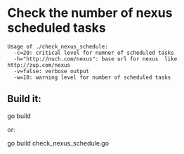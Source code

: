 Check the number of nexus scheduled tasks 
=========================================

    Usage of ./check_nexus_schedule:
      -c=20: critical level for numner of scheduled tasks
      -h="http://nuch.com/nexus": base url for nexus  like http://zup.com/nexus
      -v=false: verbose output
      -w=10: warning level for number of scheduled tasks

Build it:
---------

  go build

or:

  go build check_nexus_schedule.go



